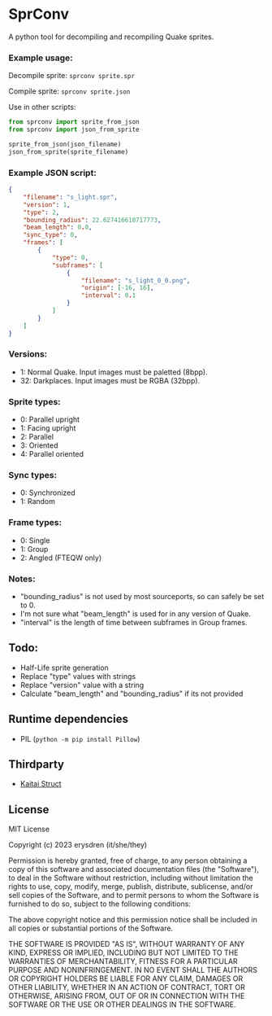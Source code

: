 # SprConv

A python tool for decompiling and recompiling Quake sprites.

### Example usage:

Decompile sprite: `sprconv sprite.spr`

Compile sprite: `sprconv sprite.json`

Use in other scripts:

```python
from sprconv import sprite_from_json
from sprconv import json_from_sprite

sprite_from_json(json_filename)
json_from_sprite(sprite_filename)
```

### Example JSON script:

```json
{
    "filename": "s_light.spr",
    "version": 1,
    "type": 2,
    "bounding_radius": 22.627416610717773,
    "beam_length": 0.0,
    "sync_type": 0,
    "frames": [
        {
            "type": 0,
            "subframes": [
                {
                    "filename": "s_light_0_0.png",
                    "origin": [-16, 16],
                    "interval": 0.1
                }
            ]
        }
    ]
}
```

### Versions:

- 1: Normal Quake. Input images must be paletted (8bpp).
- 32: Darkplaces. Input images must be RGBA (32bpp).

### Sprite types:

- 0: Parallel upright
- 1: Facing upright
- 2: Parallel
- 3: Oriented
- 4: Parallel oriented

### Sync types:

- 0: Synchronized
- 1: Random

### Frame types:

- 0: Single
- 1: Group
- 2: Angled (FTEQW only)

### Notes:

- "bounding_radius" is not used by most sourceports, so can safely be set to 0.
- I'm not sure what "beam_length" is used for in any version of Quake.
- "interval" is the length of time between subframes in Group frames.

## Todo:

- Half-Life sprite generation
- Replace "type" values with strings
- Replace "version" value with a string
- Calculate "beam_length" and "bounding_radius" if its not provided

## Runtime dependencies

- PIL (`python -m pip install Pillow`)

## Thirdparty

- [Kaitai Struct](https://kaitai.io/)

## License

MIT License

Copyright (c) 2023 erysdren (it/she/they)

Permission is hereby granted, free of charge, to any person obtaining a copy of this software and associated documentation files (the "Software"), to deal in the Software without restriction, including without limitation the rights to use, copy, modify, merge, publish, distribute, sublicense, and/or sell copies of the Software, and to permit persons to whom the Software is furnished to do so, subject to the following conditions:

The above copyright notice and this permission notice shall be included in all copies or substantial portions of the Software.

THE SOFTWARE IS PROVIDED "AS IS", WITHOUT WARRANTY OF ANY KIND, EXPRESS OR IMPLIED, INCLUDING BUT NOT LIMITED TO THE WARRANTIES OF MERCHANTABILITY, FITNESS FOR A PARTICULAR PURPOSE AND NONINFRINGEMENT. IN NO EVENT SHALL THE AUTHORS OR COPYRIGHT HOLDERS BE LIABLE FOR ANY CLAIM, DAMAGES OR OTHER LIABILITY, WHETHER IN AN ACTION OF CONTRACT, TORT OR OTHERWISE, ARISING FROM, OUT OF OR IN CONNECTION WITH THE SOFTWARE OR THE USE OR OTHER DEALINGS IN THE SOFTWARE.

